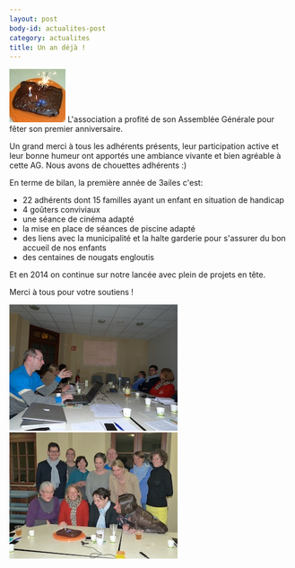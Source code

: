 ```yaml
---
layout: post
body-id: actualites-post
category: actualites
title: Un an déjà !
---
```


![Bougie][1] L'association a profité de son Assemblée Générale pour fêter son premier anniversaire.

Un grand merci à tous les adhérents présents, leur participation active et leur bonne humeur ont apportés une ambiance vivante et bien agréable à cette AG. Nous avons de chouettes adhérents :)

En terme de bilan, la première année de 3ailes c'est:

- 22 adhérents dont 15 familles ayant un enfant en situation de handicap
- 4 goûters conviviaux
- une séance de cinéma adapté
- la mise en place de séances de piscine adapté
- des liens avec la municipalité et la halte garderie pour s'assurer du bon accueil de nos enfants
- des centaines de nougats engloutis

Et en 2014 on continue sur notre lancée avec plein de projets en tête.

Merci à tous pour votre soutiens !

![Herve][2] ![Groupe][3]

[1]: /img/reunion/ag2013-bougie_100x95.jpg
[2]: /img/reunion/ag2013-herve_300x225.jpg
[3]: /img/reunion/ag2013-groupe_300x225.jpg

